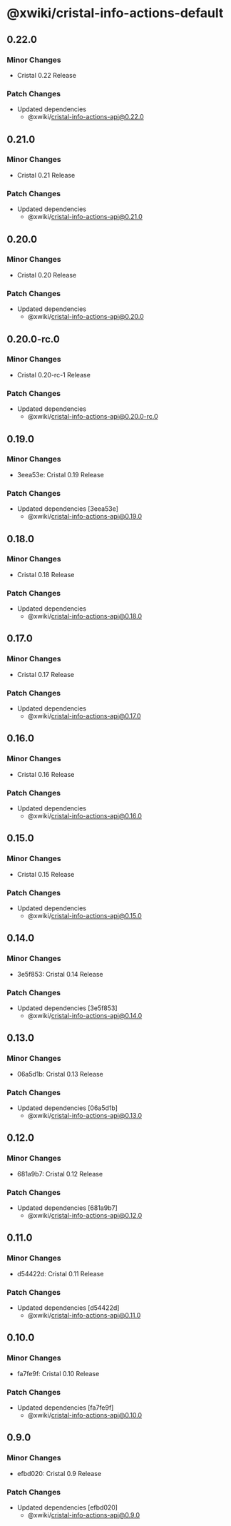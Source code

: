 # @xwiki/cristal-info-actions-default

## 0.22.0

### Minor Changes

- Cristal 0.22 Release

### Patch Changes

- Updated dependencies
  - @xwiki/cristal-info-actions-api@0.22.0

## 0.21.0

### Minor Changes

- Cristal 0.21 Release

### Patch Changes

- Updated dependencies
  - @xwiki/cristal-info-actions-api@0.21.0

## 0.20.0

### Minor Changes

- Cristal 0.20 Release

### Patch Changes

- Updated dependencies
  - @xwiki/cristal-info-actions-api@0.20.0

## 0.20.0-rc.0

### Minor Changes

- Cristal 0.20-rc-1 Release

### Patch Changes

- Updated dependencies
  - @xwiki/cristal-info-actions-api@0.20.0-rc.0

## 0.19.0

### Minor Changes

- 3eea53e: Cristal 0.19 Release

### Patch Changes

- Updated dependencies [3eea53e]
  - @xwiki/cristal-info-actions-api@0.19.0

## 0.18.0

### Minor Changes

- Cristal 0.18 Release

### Patch Changes

- Updated dependencies
  - @xwiki/cristal-info-actions-api@0.18.0

## 0.17.0

### Minor Changes

- Cristal 0.17 Release

### Patch Changes

- Updated dependencies
  - @xwiki/cristal-info-actions-api@0.17.0

## 0.16.0

### Minor Changes

- Cristal 0.16 Release

### Patch Changes

- Updated dependencies
  - @xwiki/cristal-info-actions-api@0.16.0

## 0.15.0

### Minor Changes

- Cristal 0.15 Release

### Patch Changes

- Updated dependencies
  - @xwiki/cristal-info-actions-api@0.15.0

## 0.14.0

### Minor Changes

- 3e5f853: Cristal 0.14 Release

### Patch Changes

- Updated dependencies [3e5f853]
  - @xwiki/cristal-info-actions-api@0.14.0

## 0.13.0

### Minor Changes

- 06a5d1b: Cristal 0.13 Release

### Patch Changes

- Updated dependencies [06a5d1b]
  - @xwiki/cristal-info-actions-api@0.13.0

## 0.12.0

### Minor Changes

- 681a9b7: Cristal 0.12 Release

### Patch Changes

- Updated dependencies [681a9b7]
  - @xwiki/cristal-info-actions-api@0.12.0

## 0.11.0

### Minor Changes

- d54422d: Cristal 0.11 Release

### Patch Changes

- Updated dependencies [d54422d]
  - @xwiki/cristal-info-actions-api@0.11.0

## 0.10.0

### Minor Changes

- fa7fe9f: Cristal 0.10 Release

### Patch Changes

- Updated dependencies [fa7fe9f]
  - @xwiki/cristal-info-actions-api@0.10.0

## 0.9.0

### Minor Changes

- efbd020: Cristal 0.9 Release

### Patch Changes

- Updated dependencies [efbd020]
  - @xwiki/cristal-info-actions-api@0.9.0
